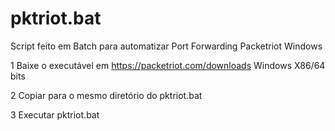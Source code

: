 # pktriot.bat

Script feito em Batch para automatizar
Port Forwarding Packetriot Windows

1 Baixe o executável em
https://packetriot.com/downloads
Windows X86/64 bits

2 Copiar para o mesmo diretório do pktriot.bat

3 Executar pktriot.bat 






